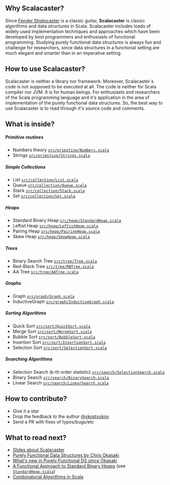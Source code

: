 Why Scalacaster?
----------------

Since [Fender Stratocaster][0] is a classic guitar, **Scalacaster** is classic algorithms and data structures in Scala. Scalacaster includes loads of widely used implementation techniques and approaches which have been developed by best programmers and enthusiasts of functional programming. Studying purely functional data structures is always fun and challenge for researchers, since data structures in a functional setting are much elegant and smarter than in an imperative setting.

How to use Scalacaster?
-----------------------

Scalacaster is neither a library nor framework. Moreover, Scalacaster`s code is not supposed to be executed at all. The code is neither for Scala compiler nor JVM. It is for human beings. For enthusiasts and researchers of the Scala programming language and it's application in the area of implementation of the purely functional data structures. So, the best way to use Scalacaster is to read through it's source code and comments.

What is inside?
---------------

##### Primitive routines
* Numbers theory [`src/primitive/Numbers.scala`](https://github.com/vkostyukov/scalacaster/blob/master/src/primitive/Numbers.scala)
* Strings [`src/primitive/Strings.scala`](https://github.com/vkostyukov/scalacaster/blob/master/src/primitive/Strings.scala)

##### Simple Collections
* List [`src/collection/List.scala`](https://github.com/vkostyukov/scalacaster/blob/master/src/collection/List.scala)
* Queue [`src/collection/Queue.scala`](https://github.com/vkostyukov/scalacaster/blob/master/src/collection/Queue.scala)
* Stack [`src/collection/Stack.scala`](https://github.com/vkostyukov/scalacaster/blob/master/src/collection/Stack.scala)
* Set [`src/collection/Set.scala`](https://github.com/vkostyukov/scalacaster/blob/master/src/collection/Set.scala)

##### Heaps
* Standard Binary Heap [`src/heap/StandardHeap.scala`](https://github.com/vkostyukov/scalacaster/blob/master/src/heap/StandardHeap.scala)
* Leftist Heap [`src/heap/LeftistHeap.scala`](https://github.com/vkostyukov/scalacaster/blob/master/src/heap/LeftistHeap.scala)
* Pairing Heap [`src/heap/PairingHeap.scala`](https://github.com/vkostyukov/scalacaster/blob/master/src/heap/PairingHeap.scala)
* Skew Heap [`src/heap/SkewHeap.scala`](https://github.com/vkostyukov/scalacaster/blob/master/src/heap/SkewHeap.scala)


##### Trees
* Binary Search Tree [`src/tree/Tree.scala`](https://github.com/vkostyukov/scalacaster/blob/master/src/tree/Tree.scala)
* Red-Black Tree [`src/tree/RBTree.scala`](https://github.com/vkostyukov/scalacaster/blob/master/src/tree/RBTree.scala)
* AA Tree [`src/tree/AATree.scala`](https://github.com/vkostyukov/scalacaster/blob/master/src/tree/AATree.scala)


##### Graphs
* Graph [`src/graph/Graph.scala`](https://github.com/vkostyukov/scalacaster/blob/master/src/graph/Graph.scala)
* InductiveGraph [`src/graph/InductiveGraph.scala`](https://github.com/vkostyukov/scalacaster/blob/master/src/graph/InductiveGraph.scala)

##### Sorting Algorithms
* Quick Sort [`src/sort/QuickSort.scala`](https://github.com/vkostyukov/scalacaster/blob/master/src/sort/QuickSort.scala)
* Merge Sort [`src/sort/MergeSort.scala`](https://github.com/vkostyukov/scalacaster/blob/master/src/sort/MergeSort.scala)
* Bubble Sort [`src/sort/BubbleSort.scala`](https://github.com/vkostyukov/scalacaster/blob/master/src/sort/BubbleSort.scala)
* Insertion Sort [`src/sort/InsertionSort.scala`](https://github.com/vkostyukov/scalacaster/blob/master/src/sort/InsertionSort.scala)
* Selection Sort [`src/sort/SelectionSort.scala`](https://github.com/vkostyukov/scalacaster/blob/master/src/sort/SelectionSort.scala)

##### Searching Algorithms
* Selection Search (k-th order statistic) [`src/search/SelectionSearch.scala`](https://github.com/vkostyukov/scalacaster/blob/master/src/search/SelectionSearch.scala)
* Binary Search [`src/search/BinarySearch.scala`](https://github.com/vkostyukov/scalacaster/blob/master/src/search/BinarySearch.scala)
* Linear Search [`src/search/LinearSearch.scala`](https://github.com/vkostyukov/scalacaster/blob/master/src/search/LinearSearch.scala)

How to contribute?
------------------

* Give it a star
* Drop the feedback to the author [@vkostyukov](https://twitter.com/vkostyukov)
* Send a PR with fixes of typos/bugs/etc

What to read next?
------------------

* [Slides about Scalacaster][1]
* [Purely Functional Data Structures by Chris Okasaki][2]
* [What's new in Purely Functional DS since Okasaki][3]
* [A Functional Approach to Standard Binary Heaps][4] (see [`StandardHeap.scala`](https://github.com/vkostyukov/scalacaster/blob/master/src/heap/StandardHeap.scala))
* [Combinatorial Algorithms in Scala][5]


[0]: http://www.fender.com/guitars/stratocaster/
[1]: http://www.slideshare.net/vkostyukov/purely-functional-data-structures-in-scala-26175521
[2]: http://www.amazon.com/Purely-Functional-Structures-Chris-Okasaki/dp/0521663504
[3]: http://cstheory.stackexchange.com/questions/1539/whats-new-in-purely-functional-data-structures-since-okasaki
[4]: http://arxiv.org/pdf/1312.4666v1.pdf
[5]: http://vkostyukov.ru/posts/combinatorial-algorithms-in-scala/
